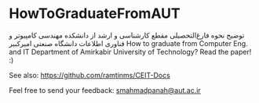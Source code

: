 # HowToGraduateFromAUT
توضیح نحوه فارغ‌التحصیلی مقطع کارشناسی و ارشد از دانشکده مهندسی کامپیوتر و فناوری اطلاعات دانشگاه صنعتی امیرکبیر
How to graduate from Computer Eng. and IT Department of Amirkabir University of Technology? Read the paper! :)

See also: https://github.com/ramtinms/CEIT-Docs

Feel free to send your feedback: smahmadpanah@aut.ac.ir

